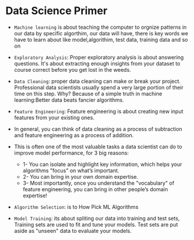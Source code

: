 # Data Science Primer
- `Machine learning` is about teaching the computer to orgnize patterns in our data by specific algorthim, our data will have, there is key words we have to learn about like model,algorithim, test data, training data and so on
- `Exploratory Analysis`: Proper exploratory analysis is about answering questions. It's about extracting enough insights from your dataset to course correct before you get lost in the weeds.

- `Data Cleaning`: proper data cleaning can make or break your project. Professional data scientists usually spend a very large portion of their time on this step. Why? Because of a simple truth in machine learning:Better data beats fancier algorithms.

- `Feature Engineering`: Feature engineering is about creating new input features from your existing ones.

- In general, you can think of data cleaning as a process of subtraction and feature engineering as a process of addition.

- This is often one of the most valuable tasks a data scientist can do to improve model performance, for 3 big reasons:

    - 1- You can isolate and highlight key information, which helps your algorithms "focus" on what’s important.
    - 2- You can bring in your own domain expertise.
    - 3- Most importantly, once you understand the "vocabulary" of feature engineering, you can bring in other people’s domain expertise!

- `Algorithm Selection`: is to How Pick ML Algorithms
- `Model Training`: its about spliting our data into training and test sets, Training sets are used to fit and tune your models. Test sets are put aside as "unseen" data to evaluate your models.